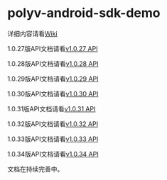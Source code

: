 
polyv-android-sdk-demo
======================

详细内容请看[Wiki](https://github.com/easefun/polyv-android-sdk-demo/wiki)

1.0.27版API文档请看[v1.0.27 API](http://demo.polyv.net/polyv/android/sdk/1.0.27/api/index.html)

1.0.28版API文档请看[v1.0.28 API](http://demo.polyv.net/polyv/android/sdk/1.0.28/api/index.html)

1.0.29版API文档请看[v1.0.29 API](http://demo.polyv.net/polyv/android/sdk/1.0.29/api/index.html)

1.0.30版API文档请看[v1.0.30 API](http://demo.polyv.net/polyv/android/sdk/1.0.30/api/index.html)

1.0.31版API文档请看[v1.0.31 API](http://demo.polyv.net/polyv/android/sdk/1.0.31/api/index.html)

1.0.32版API文档请看[v1.0.32 API](http://demo.polyv.net/polyv/android/sdk/1.0.32/api/index.html)

1.0.33版API文档请看[v1.0.33 API](http://demo.polyv.net/polyv/android/sdk/1.0.33/api/index.html)

1.0.34版API文档请看[v1.0.34 API](http://demo.polyv.net/polyv/android/sdk/1.0.34/api/index.html)

文档在持续完善中。